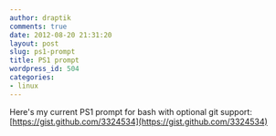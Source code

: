 ```yaml
---
author: draptik
comments: true
date: 2012-08-20 21:31:20
layout: post
slug: ps1-prompt
title: PS1 prompt
wordpress_id: 504
categories:
- linux
---
```


Here's my current PS1 prompt for bash with optional git support: [https://gist.github.com/3324534](https://gist.github.com/3324534)
